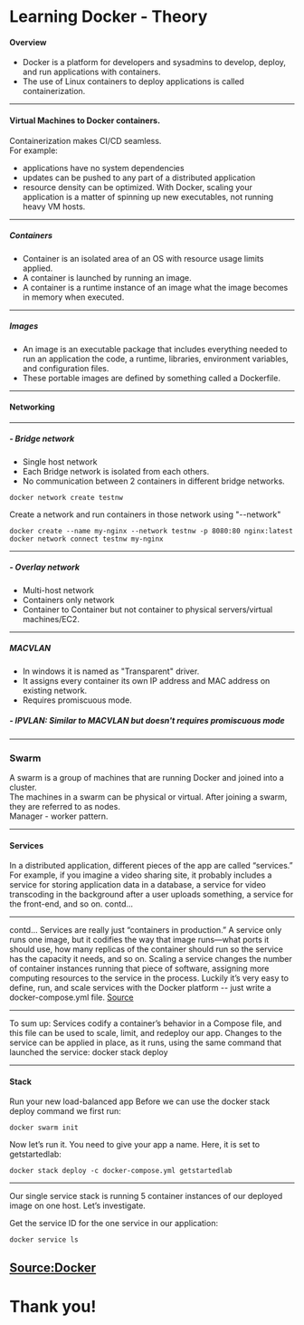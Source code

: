 # Learning Docker - Theory

#### Overview

-   Docker is a platform for developers and sysadmins to develop, deploy, and run applications with containers.
-   The use of Linux containers to deploy applications is called containerization.

---

#### Virtual Machines to Docker containers.

Containerization makes CI/CD seamless.  
For example:

-   applications have no system dependencies
-   updates can be pushed to any part of a distributed application
-   resource density can be optimized.
    With Docker, scaling your application is a matter of spinning up new executables, not running heavy VM hosts.

---

##### Containers

-   Container is an isolated area of an OS with resource usage limits applied.
-   A container is launched by running an image.
-   A container is a runtime instance of an image what the image becomes in memory when executed.

---

##### Images

-   An image is an executable package that includes everything needed to run an application the code, a runtime, libraries, environment variables, and configuration files.
-   These portable images are defined by something called a Dockerfile.

---

#### Networking

---

##### - Bridge network

-   Single host network
-   Each Bridge network is isolated from each others.
-   No communication between 2 containers in different bridge networks.

```
docker network create testnw
```

Create a network and run containers in those network using "--network"

```
docker create --name my-nginx --network testnw -p 8080:80 nginx:latest
docker network connect testnw my-nginx
```

---

##### - Overlay network

-   Multi-host network
-   Containers only network
-   Container to Container but not container to physical servers/virtual machines/EC2.

---

##### MACVLAN

-   In windows it is named as "Transparent" driver.
-   It assigns every container its own IP address and MAC address on existing network.
-   Requires promiscuous mode.

##### - IPVLAN: Similar to MACVLAN but doesn't requires promiscuous mode

---

### Swarm

A swarm is a group of machines that are running Docker and joined into a cluster.  
The machines in a swarm can be physical or virtual. After joining a swarm, they are referred to as nodes.  
Manager - worker pattern.

---

#### Services

In a distributed application, different pieces of the app are called “services.” For example, if you imagine a video sharing site, it probably includes a service for storing application data in a database, a service for video transcoding in the background after a user uploads something, a service for the front-end, and so on.
contd...

---

contd...
Services are really just “containers in production.” A service only runs one image, but it codifies the way that image runs—what ports it should use, how many replicas of the container should run so the service has the capacity it needs, and so on. Scaling a service changes the number of container instances running that piece of software, assigning more computing resources to the service in the process.
Luckily it’s very easy to define, run, and scale services with the Docker platform -- just write a docker-compose.yml file.
[Source](https://docs.docker.com/get-started/part3/#run-your-new-load-balanced-app)

---

To sum up: Services codify a container’s behavior in a Compose file, and this file can be used to scale, limit, and redeploy our app. Changes to the service can be applied in place, as it runs, using the same command that launched the service: docker stack deploy

---

#### Stack

Run your new load-balanced app
Before we can use the docker stack deploy command we first run:

```
docker swarm init
```

Now let’s run it. You need to give your app a name. Here, it is set to getstartedlab:

```
docker stack deploy -c docker-compose.yml getstartedlab
```

---

Our single service stack is running 5 container instances of our deployed image on one host. Let’s investigate.

Get the service ID for the one service in our application:

```
docker service ls
```

## [Source:Docker](https://docs.docker.com/get-started/part3/#run-your-new-load-balanced-app)

# Thank you!
